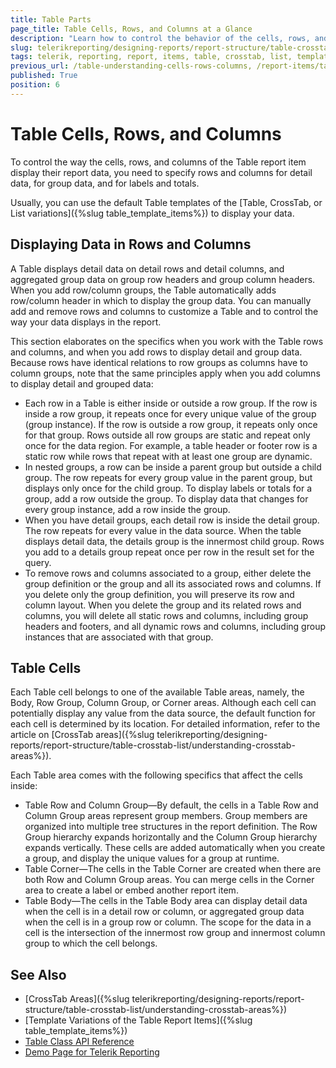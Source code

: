 ```yaml
---
title: Table Parts
page_title: Table Cells, Rows, and Columns at a Glance
description: "Learn how to control the behavior of the cells, rows, and columns when working with the Telerik Reporting Table report item."
slug: telerikreporting/designing-reports/report-structure/table-crosstab-list/understanding-table-cells,-rows-and-columns
tags: telerik, reporting, report, items, table, crosstab, list, templates, understanding, cells, rows, columns
previous_url: /table-understanding-cells-rows-columns, /report-items/table-crosstab-list/understanding-table-cells,-rows-and-columns
published: True
position: 6
---
```


# Table Cells, Rows, and Columns

To control the way the cells, rows, and columns of the Table report item display their report data, you need to specify rows and columns for detail data, for group data, and for labels and totals.

Usually, you can use the default Table templates of the [Table, CrossTab, or List variations]({%slug table_template_items%}) to display your data.

## Displaying Data in Rows and Columns

A Table displays detail data on detail rows and detail columns, and aggregated group data on group row headers and group column headers. When you add row/column groups, the Table automatically adds row/column header in which to display the group data. You can manually add and remove rows and columns to customize a Table and to control the way your data displays in the report.

This section elaborates on the specifics when you work with the Table rows and columns, and when you add rows to display detail and group data. Because rows have identical relations to row groups as columns have to column groups, note that the same principles apply when you add columns to display detail and grouped data:

* Each row in a Table is either inside or outside a row group. If the row is inside a row group, it repeats once for every unique value of the group (group instance). If the row is outside a row group, it repeats only once for that group. Rows outside all row groups are static and repeat only once for the data region. For example, a table header or footer row is a static row while rows that repeat with at least one group are dynamic.
* In nested groups, a row can be inside a parent group but outside a child group. The row repeats for every group value in the parent group, but displays only once for the child group. To display labels or totals for a group, add a row outside the group. To display data that changes for every group instance, add a row inside the group.
* When you have detail groups, each detail row is inside the detail group. The row repeats for every value in the data source. When the table displays detail data, the details group is the innermost child group. Rows you add to a details group repeat once per row in the result set for the query.
* To remove rows and columns associated to a group, either delete the group definition or the group and all its associated rows and columns. If you delete only the group definition, you will preserve its row and column layout. When you delete the group and its related rows and columns, you will delete all static rows and columns, including group headers and footers, and all dynamic rows and columns, including group instances that are associated with that group.

## Table Cells

Each Table cell belongs to one of the available Table areas, namely, the Body, Row Group, Column Group, or Corner areas. Although each cell can potentially display any value from the data source, the default function for each cell is determined by its location. For detailed information, refer to the article on [CrossTab areas]({%slug telerikreporting/designing-reports/report-structure/table-crosstab-list/understanding-crosstab-areas%}).

Each Table area comes with the following specifics that affect the cells inside:

* Table Row and Column Group&mdash;By default, the cells in a Table Row and Column Group areas represent group members. Group members are organized into multiple tree structures in the report definition. The Row Group hierarchy expands horizontally and the Column Group hierarchy expands vertically. These cells are added automatically when you create a group, and display the unique values for a group at runtime.
* Table Corner&mdash;The cells in the Table Corner are created when there are both Row and Column Group areas. You can merge cells in the Corner area to create a label or embed another report item.
* Table Body&mdash;The cells in the Table Body area can display detail data when the cell is in a detail row or column, or aggregated group data when the cell is in a group row or column. The scope for the data in a cell is the intersection of the innermost row group and innermost column group to which the cell belongs.

## See Also

* [CrossTab Areas]({%slug telerikreporting/designing-reports/report-structure/table-crosstab-list/understanding-crosstab-areas%})
* [Template Variations of the Table Report Items]({%slug table_template_items%})
* [Table Class API Reference](/api/telerik.reporting.table)
* [Demo Page for Telerik Reporting](https://demos.telerik.com/reporting)
